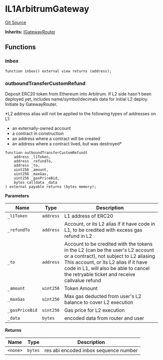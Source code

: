 # IL1ArbitrumGateway
[Git Source](https://github.com/G7DAO/protocol/blob/1e1f8f95881a2f3fd7dca8655f2c3270ce027c4e/contracts/interfaces/IL1ArbitrumGateway.sol)

**Inherits:**
[IGatewayRouter](/contracts/interfaces/IGatewayRouter.sol/interface.IGatewayRouter.md)


## Functions
### inbox


```solidity
function inbox() external view returns (address);
```

### outboundTransferCustomRefund

Deposit ERC20 token from Ethereum into Arbitrum. If L2 side hasn't been deployed yet, includes name/symbol/decimals data for initial L2 deploy. Initiate by GatewayRouter.

*L2 address alias will not be applied to the following types of addresses on L1:
- an externally-owned account
- a contract in construction
- an address where a contract will be created
- an address where a contract lived, but was destroyed*


```solidity
function outboundTransferCustomRefund(
    address _l1Token,
    address _refundTo,
    address _to,
    uint256 _amount,
    uint256 _maxGas,
    uint256 _gasPriceBid,
    bytes calldata _data
) external payable returns (bytes memory);
```
**Parameters**

|Name|Type|Description|
|----|----|-----------|
|`_l1Token`|`address`|L1 address of ERC20|
|`_refundTo`|`address`|Account, or its L2 alias if it have code in L1, to be credited with excess gas refund in L2|
|`_to`|`address`|Account to be credited with the tokens in the L2 (can be the user's L2 account or a contract), not subject to L2 aliasing This account, or its L2 alias if it have code in L1, will also be able to cancel the retryable ticket and receive callvalue refund|
|`_amount`|`uint256`|Token Amount|
|`_maxGas`|`uint256`|Max gas deducted from user's L2 balance to cover L2 execution|
|`_gasPriceBid`|`uint256`|Gas price for L2 execution|
|`_data`|`bytes`|encoded data from router and user|

**Returns**

|Name|Type|Description|
|----|----|-----------|
|`<none>`|`bytes`|res abi encoded inbox sequence number|


